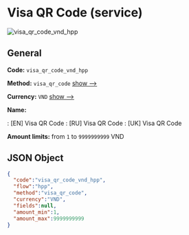 
# Visa QR Code (service) 
![visa_qr_code_vnd_hpp](https://static.openfintech.io/payment_methods/visa_qr_code_vnd_hpp/logo.svg?w=400&c=v0.59.26#w200)  

## General 
 
**Code:** `visa_qr_code_vnd_hpp` 
 
**Method:** `visa_qr_code` 
 [show -->](/payment-methods/visa_qr_code/) 
 
**Currency:** `VND` [show -->](/currencies/VND/) 
 
**Name:** 
 
:	[EN] Visa QR Code 
:	[RU] Visa QR Code 
:	[UK] Visa QR Code 
 
**Amount limits:** from `1` to `9999999999` VND 

## JSON Object 

```json
{
  "code":"visa_qr_code_vnd_hpp",
  "flow":"hpp",
  "method":"visa_qr_code",
  "currency":"VND",
  "fields":null,
  "amount_min":1,
  "amount_max":9999999999
}
```  
